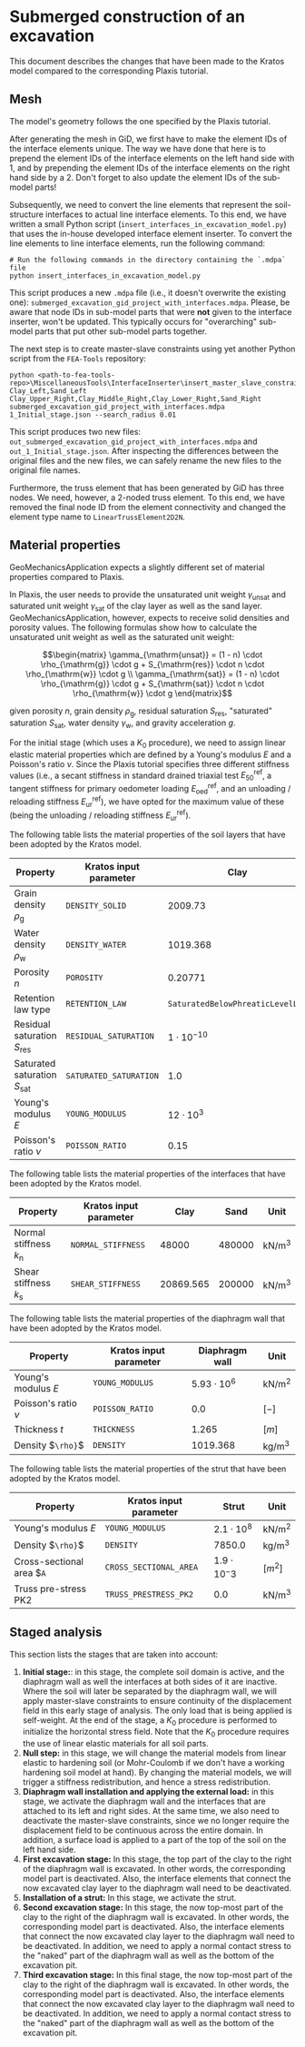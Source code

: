 # Submerged construction of an excavation

This document describes the changes that have been made to the Kratos model compared to the corresponding Plaxis tutorial.


## Mesh

The model's geometry follows the one specified by the Plaxis tutorial.

After generating the mesh in GiD, we first have to make the element IDs of the interface elements unique.  The way we have done that here is to prepend the element IDs of the interface elements on the left hand side with 1, and by prepending the element IDs of the interface elements on the right hand side by a 2.  Don't forget to also update the element IDs of the sub-model parts!

Subsequently, we need to convert the line elements that represent the soil-structure interfaces to actual line interface elements.  To this end, we have written a small Python script (`insert_interfaces_in_excavation_model.py`) that uses the in-house developed interface element inserter.  To convert the line elements to line interface elements, run the following command:
```shell
# Run the following commands in the directory containing the `.mdpa` file
python insert_interfaces_in_excavation_model.py  
```
This script produces a new `.mdpa` file (i.e., it doesn't overwrite the existing one): `submerged_excavation_gid_project_with_interfaces.mdpa`.  Please, be aware that node IDs in sub-model parts that were **not** given to the interface inserter, won't be updated.  This typically occurs for "overarching" sub-model parts that put other sub-model parts together.

The next step is to create master-slave constraints using yet another Python script from the `FEA-Tools` repository:
```shell
python <path-to-fea-tools-repo>\MiscellaneousTools\InterfaceInserter\insert_master_slave_constraints.py Clay_Left,Sand_Left Clay_Upper_Right,Clay_Middle_Right,Clay_Lower_Right,Sand_Right submerged_excavation_gid_project_with_interfaces.mdpa 1_Initial_stage.json --search_radius 0.01
```
This script produces two new files: `out_submerged_excavation_gid_project_with_interfaces.mdpa` and `out_1_Initial_stage.json`.  After inspecting the differences between the original files and the new files, we can safely rename the new files to the original file names.

Furthermore, the truss element that has been generated by GiD has three nodes.  We need, however, a 2-noded truss element.  To this end, we have removed the final node ID from the element connectivity and changed the element type name to `LinearTrussElement2D2N`.


## Material properties

GeoMechanicsApplication expects a slightly different set of material properties compared to Plaxis.

In Plaxis, the user needs to provide the unsaturated unit weight $`\gamma_{\mathrm{unsat}}`$ and saturated unit weight $`\gamma_{\mathrm{sat}}`$ of the clay layer as well as the sand layer.  GeoMechanicsApplication, however, expects to receive solid densities and porosity values.  The following formulas show how to calculate the unsaturated unit weight as well as the saturated unit weight:

```math
\begin{matrix}
\gamma_{\mathrm{unsat}} = (1 - n) \cdot \rho_{\mathrm{g}} \cdot g + S_{\mathrm{res}} \cdot n \cdot \rho_{\mathrm{w}} \cdot g \\
\gamma_{\mathrm{sat}}   = (1 - n) \cdot \rho_{\mathrm{g}} \cdot g + S_{\mathrm{sat}} \cdot n \cdot \rho_{\mathrm{w}} \cdot g
\end{matrix}
```

given porosity $`n`$, grain density $`\rho_{\mathrm{g}}`$, residual saturation $`S_{\mathrm{res}}`$, "saturated" saturation $`S_{\mathrm{sat}}`$, water density $`\gamma_{\mathrm{w}}`$, and gravity acceleration $`g`$.

For the initial stage (which uses a $`K_0`$ procedure), we need to assign linear elastic material properties which are defined by a Young's modulus $`E`$ and a Poisson's ratio $`\nu`$.  Since the Plaxis tutorial specifies three different stiffness values (i.e., a secant stiffness in standard drained triaxial test $`E_{50}^{\mathrm{ref}}`$, a tangent stiffness for primary oedometer loading $`E_{\mathrm{oed}}^{\mathrm{ref}}`$, and an unloading / reloading stiffness $`E_{\mathrm{ur}}^{\mathrm{ref}}`$), we have opted for the maximum value of these (being the unloading / reloading stiffness $`E_{\mathrm{ur}}^{\mathrm{ref}}`$).

The following table lists the material properties of the soil layers that have been adopted by the Kratos model.

| Property                                  | Kratos input parameter | Clay                             | Sand                             | Unit                           |
|-------------------------------------------|------------------------|----------------------------------|----------------------------------|--------------------------------|
| Grain density $`\rho_{\mathrm{g}}`$       | `DENSITY_SOLID`        | 2009.73                          | 2448.9                           | $`\mathrm{kg} / \mathrm{m}^3`$ |
| Water density $`\rho_{\mathrm{w}}`$       | `DENSITY_WATER`        | 1019.368                         | 1019.368                         | $`\mathrm{kg} / \mathrm{m}^3`$ |
| Porosity $`n`$                            | `POROSITY`             | 0.20771                          | 0.30982                          | $`[-]`$                        |
| Retention law type                        | `RETENTION_LAW`        | `SaturatedBelowPhreaticLevelLaw` | `SaturatedBelowPhreaticLevelLaw` | N/A                            |
| Residual saturation $`S_{\mathrm{res}}`$  | `RESIDUAL_SATURATION`  | $`1 \cdot 10^{-10}`$             | $`1 \cdot 10^{-10}`$             | $`[-]`$                        |
| Saturated saturation $`S_{\mathrm{sat}}`$ | `SATURATED_SATURATION` | 1.0                              | 1.0                              | $`[-]`$                        |
| Young's modulus $`E`$                     | `YOUNG_MODULUS`        | $`12 \cdot 10^3`$                | $`120 \cdot 10^3`$               | $`\mathrm{kN} / \mathrm{m}^2`$ |
| Poisson's ratio $`\nu`$                   | `POISSON_RATIO`        | 0.15                             | 0.20                             | $`[-]`$                        |

The following table lists the material properties of the interfaces that have been adopted by the Kratos model.

| Property                            | Kratos input parameter | Clay      | Sand   | Unit                           |
|-------------------------------------|------------------------|-----------|--------|--------------------------------|
| Normal stiffness $`k_{\mathrm{n}}`$ | `NORMAL_STIFFNESS`     | 48000     | 480000 | $`\mathrm{kN} / \mathrm{m}^3`$ |
| Shear stiffness $`k_{\mathrm{s}}`$  | `SHEAR_STIFFNESS`      | 20869.565 | 200000 | $`\mathrm{kN} / \mathrm{m}^3`$ |


The following table lists the material properties of the diaphragm wall that have been adopted by the Kratos model.

| Property                | Kratos input parameter | Diaphragm wall      | Unit                           |
|-------------------------|------------------------|---------------------|--------------------------------|
| Young's modulus $`E`$   | `YOUNG_MODULUS`        | $`5.93 \cdot 10^6`$ | $`\mathrm{kN} / \mathrm{m}^2`$ |
| Poisson's ratio $`\nu`$ | `POISSON_RATIO`        | 0.0                 | $`[-]`$                        |
| Thickness $`t`$         | `THICKNESS`            | 1.265               | $`[m]`$                        |
| Density $`\rho}`$       | `DENSITY`              | 1019.368            | $`\mathrm{kg} / \mathrm{m}^3`$ |


The following table lists the material properties of the strut that have been adopted by the Kratos model.

| Property                  | Kratos input parameter | Strut               | Unit                           |
|---------------------------|------------------------|---------------------|--------------------------------|
| Young's modulus $`E`$     | `YOUNG_MODULUS`        | $`2.1 \cdot 10^8`$  | $`\mathrm{kN} / \mathrm{m}^2`$ |
| Density $`\rho}`$         | `DENSITY`              |  7850.0             | $`\mathrm{kg} / \mathrm{m}^3`$ |
| Cross-sectional area $`A` | `CROSS_SECTIONAL_AREA` | $`1.9 \cdot 10^-3`$ | $`[m^2]`$                      |
| Truss pre-stress PK2      | `TRUSS_PRESTRESS_PK2`  | 0.0                 | $`\mathrm{kN} / \mathrm{m}^3`$ |


## Staged analysis

This section lists the stages that are taken into account:

1. **Initial stage:**: in this stage, the complete soil domain is active, and the diaphragm wall as well the interfaces at both sides of it are inactive.  Where the soil will later be separated by the diaphragm wall, we will apply master-slave constraints to ensure continuity of the displacement field in this early stage of analysis.  The only load that is being applied is self-weight.  At the end of the stage, a $`K_0`$ procedure is performed to initialize the horizontal stress field.  Note that the $`K_0`$ procedure requires the use of linear elastic materials for all soil parts.
2. **Null step:** in this stage, we will change the material models from linear elastic to hardening soil (or Mohr-Coulomb if we don't have a working hardening soil model at hand).  By changing the material models, we will trigger a stiffness redistribution, and hence a stress redistribution.
3. **Diaphragm wall installation and applying the external load:** in this stage, we activate the diaphragm wall and the interfaces that are attached to its left and right sides.  At the same time, we also need to deactivate the master-slave constraints, since we no longer require the displacement field to be continuous across the entire domain.  In addition, a surface load is applied to a part of the top of the soil on the left hand side.
4. **First excavation stage:** In this stage, the top part of the clay to the right of the diaphragm wall is excavated.  In other words, the corresponding model part is deactivated.  Also, the interface elements that connect the now excavated clay layer to the diaphragm wall need to be deactivated. 
5. **Installation of a strut:** In this stage, we activate the strut.
6. **Second excavation stage:** In this stage, the now top-most part of the clay to the right of the diaphragm wall is excavated.  In other words, the corresponding model part is deactivated.  Also, the interface elements that connect the now excavated clay layer to the diaphragm wall need to be deactivated.  In addition, we need to apply a normal contact stress to the "naked" part of the diaphragm wall as well as the bottom of the excavation pit.
7. **Third excavation stage:** In this final stage, the now top-most part of the clay to the right of the diaphragm wall is excavated.  In other words, the corresponding model part is deactivated.  Also, the interface elements that connect the now excavated clay layer to the diaphragm wall need to be deactivated.  In addition, we need to apply a normal contact stress to the "naked" part of the diaphragm wall as well as the bottom of the excavation pit.